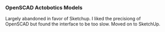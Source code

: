 ### OpenSCAD Actobotics Models

Largely abandoned in favor of Sketchup.  I liked the precisiong of OpenSCAD but found the interface to be too slow.  Moved on to SketchUp.

